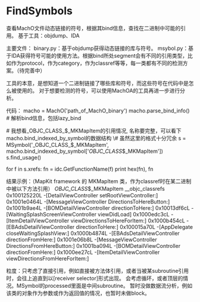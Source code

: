 # FindSymbols


查看MachO文件动态链接的符号，根据其bind信息，查找在二进制中可能的引用。
基于工具：objdump、IDA

主要文件：
binary.py：基于objdump获得动态链接的库与符号。
msybol.py：基于IDA获得符号可能的使用方法。根据bind所处segment会有不同的引用类型，比如作为protocol，作为category，作为classref等等，每一类都有不同的检测方案。（待完善中）

工具的本意，是想知道一个二进制链接了哪些库和符号，而这些符号在代码中是怎么被使用的。
对于想要检测的符号，可以使用MachOA的工具再进一步进行分析。

代码：
macho = MachO('path_of_MachO_binary')
macho.parse_bind_info()  # 解析bind信息，包括lazy_bind

\# 我想看_OBJC_CLASS_$_MKMapItem的引用情况, 名称要完整，可以看下macho.bind_indexed_by_symbol的数据结构
\# 虽然这里的格式十分冗余
s = MSymbol('_OBJC_CLASS_$_MKMapItem', macho.bind_indexed_by_symbol['_OBJC_CLASS_$_MKMapItem'])  
s.find_usage()

for f in s.xrefs:
    fn = idc.GetFunctionName(f)
    print hex(fn), fn

结果示例：（MapKit framework 的 MKMapItem 类，作为classref时在某二进制中被以下方法引用）
_OBJC_CLASS_$_MKMapItem __objc_classrefs
0x100125220L -[DetailViewController setRootViewController:]
0x1001e0464L -[MessageViewController DirectionsToHereButton:]
0x1001b9ae4L -[BOMDetailViewController directionToHere:]
0x10013df6cL -[WaitingSplashScreenViewController viewDidLoad]
0x1000edc3cL -[ItemDetailViewController viewDirectionsToHereForItem:]
0x1000b454cL -[EBAdsDetailViewController directionToHere:]
0x100015a70L -[AppDelegate closeWaitingSplashView:]
0x1000b4874L -[EBAdsDetailViewController directionFromHere:]
0x1001e06b8L -[MessageViewController DirectionsFromHereButton:]
0x1001ba094L -[BOMDetailViewController directionFromHere:]
0x1000ee27cL -[ItemDetailViewController viewDirectionsFromHereForItem:]

粒度：只考虑了直接引用，例如直接被方法体引用，或者当被某subroutine引用时，会往上追直到以[receiver selector]形式出现。
会考虑循环，或者顶层的情况。MSymbol的processed里面是中间subroutine。
暂时没做数据流分析，例如该类的对象作为参数或作为返回值的情况，也暂时未做block。
